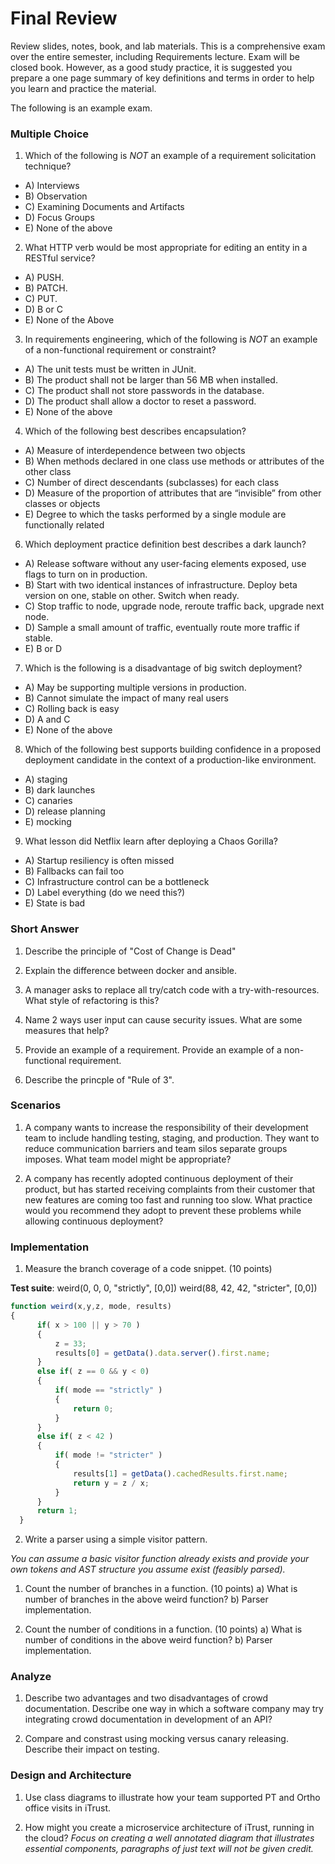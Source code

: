 # Final Review

Review slides, notes, book, and lab materials. This is a comprehensive exam over the entire semester, including Requirements lecture.
Exam will be closed book. However, as a good study practice, it is suggested you prepare a one page summary of key definitions and terms in order to help you learn and practice the material.

The following is an example exam.


### Multiple Choice

1) Which of the following is *NOT* an example of a requirement solicitation technique?

* A) Interviews
* B) Observation
* C) Examining Documents and Artifacts
* D) Focus Groups
* E) None of the above

2) What HTTP verb would be most appropriate for editing an entity in a RESTful service?

* A) PUSH.
* B) PATCH.
* C) PUT.
* D) B or C
* E) None of the Above

3) In requirements engineering, which of the following is *NOT* an example of a non-functional requirement or constraint?

* A) The unit tests must be written in JUnit.
* B) The product shall not be larger than 56 MB when installed.
* C) The product shall not store passwords in the database.
* D) The product shall allow a doctor to reset a password.
* E) None of the above

4) Which of the following best describes encapsulation?

* A) Measure of interdependence between two objects
* B) When methods declared in one class use methods or attributes of the other class 
* C) Number of direct descendants (subclasses) for each class
* D) Measure of the proportion of attributes that are “invisible” from other classes or objects
* E) Degree to which the tasks performed by a single module are functionally related

6) Which deployment practice definition best describes a dark launch?

* A) Release software without any user-facing elements exposed, use flags to turn on in production.
* B) Start with two identical instances of infrastructure. Deploy beta version on one, stable on other. Switch when ready.
* C) Stop traffic to node, upgrade node, reroute traffic back, upgrade next node.
* D) Sample a small amount of traffic, eventually route more traffic if stable.
* E) B or D

7) Which is the following is a disadvantage of big switch deployment?

* A) May be supporting multiple versions in production.
* B) Cannot simulate the impact of many real users
* C) Rolling back is easy
* D) A and C
* E) None of the above

8) Which of the following best supports building confidence in a proposed deployment candidate in the context of a production-like environment.

* A) staging
* B) dark launches
* C) canaries
* D) release planning
* E) mocking

9) What lesson did Netflix learn after deploying a Chaos Gorilla?

* A) Startup resiliency is often missed
* B) Fallbacks can fail too
* C) Infrastructure control can be a bottleneck
* D) Label everything (do we need this?)
* E) State is bad


### Short Answer

1. Describe the principle of "Cost of Change is Dead" 

2. Explain the difference between docker and ansible.

3. A manager asks to replace all try/catch code with a try-with-resources.
What style of refactoring is this?

4. Name 2 ways user input can cause security issues. What are some measures that help?

5. Provide an example of a requirement. Provide an example of a non-functional requirement.

6. Describe the princple of "Rule of 3".

### Scenarios

1. A company wants to increase the responsibility of their development team to include handling testing, staging, and production. They want to reduce communication barriers and team silos separate groups imposes. What team model might be appropriate? 

2. A company has recently adopted continuous deployment of their product, but has started receiving complaints from their customer that new features are coming too fast and running too slow. What practice would you recommend they adopt to prevent these problems while allowing continuous deployment?

### Implementation

1. Measure the branch coverage of a code snippet. (10 points)

**Test suite**:
weird(0, 0, 0, "strictly", [0,0])
weird(88, 42, 42, "stricter", [0,0])

```Javascript
function weird(x,y,z, mode, results)
{
      if( x > 100 || y > 70 )
      {
          z = 33;
          results[0] = getData().data.server().first.name;
      }    
      else if( z == 0 && y < 0)
      {
          if( mode == "strictly" )
          {
              return 0;
          }
      }
      else if( z < 42 )
      {
          if( mode != "stricter" )
          {
              results[1] = getData().cachedResults.first.name;
              return y = z / x;
          }
      }
      return 1;
  }
```


2. Write a parser using a simple visitor pattern. 

*You can assume a basic visitor function already exists and provide your own tokens and AST structure you assume exist (feasibly parsed).*

1) Count the number of branches in a function. (10 points)
a) What is number of branches in the above weird function?
b) Parser implementation.

2) Count the number of conditions in a function. (10 points)
a) What is number of conditions in the above weird function?
b) Parser implementation.

### Analyze

1. Describe two advantages and two disadvantages of crowd documentation. Describe one way in which a software company may try integrating crowd documentation in development of an API?

2. Compare and constrast using mocking versus canary releasing. Describe their impact on testing.


### Design and Architecture

1. Use class diagrams to illustrate how your team supported PT and Ortho office visits in iTrust.

2. How might you create a microservice architecture of iTrust, running in the cloud? *Focus on creating a well annotated diagram that illustrates essential components, paragraphs of just text will not be given credit.*


